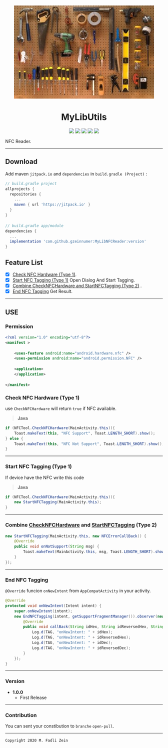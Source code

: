 <p align="center">
  <img src="https://github.com/gzeinnumer/MyLibUtils/blob/master/preview/bg.jpg"/>
</p>

<h1 align="center">
    MyLibUtils
</h1>

<p align="center">
    <a><img src="https://img.shields.io/badge/Version-1.0.0-brightgreen.svg?style=flat"></a>
    <a><img src="https://img.shields.io/badge/ID-gzeinnumer-blue.svg?style=flat"></a>
    <a><img src="https://img.shields.io/badge/Java-Suport-green?logo=java&style=flat"></a>
    <a><img src="https://img.shields.io/badge/Koltin-Suport-green?logo=kotlin&style=flat"></a>
    <a href="https://github.com/gzeinnumer"><img src="https://img.shields.io/github/followers/gzeinnumer?label=follow&style=social"></a>
    <br>
    <p>NFC Reader.</p>
</p>

---
## Download
Add maven `jitpack.io` and `dependencies` in `build.gradle (Project)` :
```gradle
// build.gradle project
allprojects {
  repositories {
    ...
    maven { url 'https://jitpack.io' }
  }
}

// build.gradle app/module
dependencies {
  ...
  implementation 'com.github.gzeinnumer:MyLibNFCReader:version'
}
```

## Feature List
- [x] [Check NFC Hardware (Type 1)](#check-nfc-hardware-type-1).
- [x] [Start NFC Tagging (Type 1)](#start-nfc-tagging-type-1) Open Dialog And Start Tagging.
- [x] [Combine CheckNFCHardware and StartNFCTagging (Type 2)](#combine-checknfchardware-and-startnfctagging-type-2) .
- [x] [End NFC Tagging](#convert-time-format) Get Result.

---
## USE

### Permission
```xml
<?xml version="1.0" encoding="utf-8"?>
<manifest >

    <uses-feature android:name="android.hardware.nfc" />
    <uses-permission android:name="android.permission.NFC" />

    <application>
    </application>

</manifest>
```

### Check NFC Hardware (Type 1)

use `CheckNFCHardware` will return `true` if NFC available.
> **Java**
```java
if (NFCTool.CheckNFCHardware(MainActivity.this)){
    Toast.makeText(this, "NFC Support", Toast.LENGTH_SHORT).show();
} else {
    Toast.makeText(this, "NFC Not Support", Toast.LENGTH_SHORT).show();
}
```

---
### Start NFC Tagging (Type 1)

If device have the NFC write this code
> **Java**
```java
if (NFCTool.CheckNFCHardware(MainActivity.this)){
    new StartNFCTagging(MainActivity.this);
}
```

---
### Combine [CheckNFCHardware](#check-nfc-hardware-type-1) and [StartNFCTagging](#start-nfc-tagging-type-1) (Type 2)
```java
new StartNFCTagging(MainActivity.this, new NFCErrorCallBack() {
    @Override
    public void onNotSupport(String msg) {
        Toast.makeText(MainActivity.this, msg, Toast.LENGTH_SHORT).show();
    }
});
```

---
### End NFC Tagging

`@Override` funcion `onNewIntent` from `AppCompatActivity` in your activity.
```java
@Override
protected void onNewIntent(Intent intent) {
    super.onNewIntent(intent);
    new EndNFCTagging(intent, getSupportFragmentManager()).observer(new NFCCallBack() {
        @Override
        public void callBack(String idHex, String idReversedHex, String idDec, String idReversedDec) {
            Log.d(TAG, "onNewIntent: " + idHex);
            Log.d(TAG, "onNewIntent: " + idReversedHex);
            Log.d(TAG, "onNewIntent: " + idDec);
            Log.d(TAG, "onNewIntent: " + idReversedDec);
        }
    });
}
```

---

### Version
- **1.0.0**
  - First Release

---

### Contribution
You can sent your constibution to `branche` `open-pull`.

---

```
Copyright 2020 M. Fadli Zein
```

